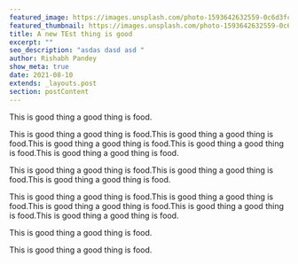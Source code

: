 ```yaml
---
featured_image: https://images.unsplash.com/photo-1593642632559-0c6d3fc62b89?ixid=MnwxMjA3fDF8MHxlZGl0b3JpYWwtZmVlZHwxNnx8fGVufDB8fHx8&ixlib=rb-1.2.1&auto=format&fit=crop&w=500&q=60
featured_thumbnail: https://images.unsplash.com/photo-1593642632559-0c6d3fc62b89?ixid=MnwxMjA3fDF8MHxlZGl0b3JpYWwtZmVlZHwxNnx8fGVufDB8fHx8&ixlib=rb-1.2.1&auto=format&fit=crop&w=487&q=20
title: A new TEst thing is good
excerpt: ""
seo_description: "asdas dasd asd "
author: Rishabh Pandey
show_meta: true
date: 2021-08-10
extends: _layouts.post
section: postContent
---
```

This is good thing a good thing is food.



This is good thing a good thing is food.This is good thing a good thing is food.This is good thing a good thing is food.This is good thing a good thing is food.This is good thing a good thing is food.



This is good thing a good thing is food.This is good thing a good thing is food.This is good thing a good thing is food.

This is good thing a good thing is food.This is good thing a good thing is food.This is good thing a good thing is food.This is good thing a good thing is food.This is good thing a good thing is food.





<x-qoute credit="Rish Padn">This is good thing a good thing is food.</x-quote>



<x-qoute>This is good thing a good thing is food.</x-quote>



<x-image caption="Caption is caption" url="https://images.unsplash.com/photo-1593642632559-0c6d3fc62b89?ixid=MnwxMjA3fDF8MHxlZGl0b3JpYWwtZmVlZHwxNnx8fGVufDB8fHx8&ixlib=rb-1.2.1&auto=format&fit=crop&w=500&q=60" />
